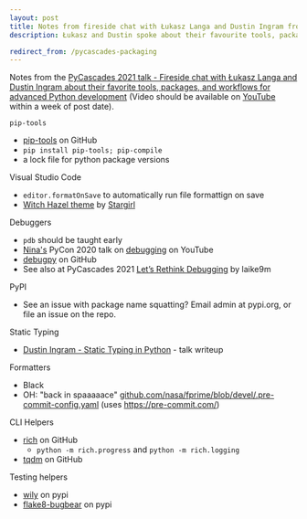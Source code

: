 ```yaml
---
layout: post
title: Notes from fireside chat with Łukasz Langa and Dustin Ingram from PyCascades 2021
description: Łukasz and Dustin spoke about their favourite tools, packages, and workflows. Here are some links and notes

redirect_from: /pycascades-packaging
---
```


Notes from the [PyCascades 2021 talk - Fireside chat with Łukasz Langa and Dustin Ingram about their favorite tools, packages, and workflows for advanced Python development](https://2021.pycascades.com/program/talks/fireside-chat-with-%25c5%2582ukasz-langa-and-dustin-ingram-about-their-favorite-tools-packages-and-workflows-for-advanced-python-development/) (Video should be available on [YouTube](https://www.youtube.com/c/PyCascades) within a week of post date). 

`pip-tools`

 * [pip-tools](https://github.com/jazzband/pip-tools) on GitHub
 * `pip install pip-tools; pip-compile`
 * a lock file for python package versions

Visual Studio Code

 * `editor.formatOnSave` to automatically run file formattign on save
 * [Witch Hazel theme](https://github.com/theacodes/witchhazel) by [Stargirl](https://twitter.com/theavalkyrie)

Debuggers

 * `pdb` should be taught early
 * [Nina's](https://twitter.com/nnja) PyCon 2020 talk on [debugging](https://youtu.be/5AYIe-3cD-s) on YouTube
 * [debugpy](https://github.com/microsoft/debugpy) on GitHub
 * See also at PyCascades 2021 [Let’s Rethink Debugging](https://2021.pycascades.com/program/talks/lets-rethink-debugging) by laike9m

PyPI
 
 * See an issue with package name squatting? Email admin at pypi.org, or file an issue on the repo. 

Static Typing

 * [Dustin Ingram - Static Typing in Python](https://dustingram.com/talks/2020/03/19/static-typing-in-python/) - talk writeup

Formatters

 * Black
 * OH: "back in spaaaaace" [github.com/nasa/fprime/blob/devel/.pre-commit-config.yaml](https://github.com/nasa/fprime/blob/devel/.pre-commit-config.yaml) (uses https://pre-commit.com/)

CLI Helpers

 * [rich](https://github.com/willmcgugan/rich) on GitHub
   * `python -m rich.progress` and `python -m rich.logging`
 * [tqdm](https://github.com/tqdm/tqdm) on GitHub

Testing helpers

 * [wily](https://pypi.org/project/wily/) on pypi
 * [flake8-bugbear](https://pypi.org/project/flake8-bugbear/) on pypi
